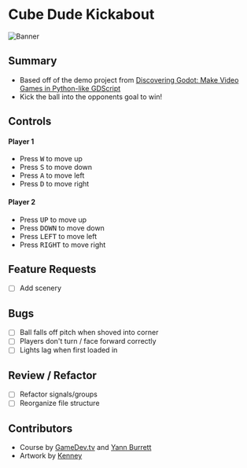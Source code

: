 # Cube Dude Kickabout

![Banner](./assets/gfx/icons/banner.svg)

## Summary
- Based off of the demo project from [Discovering Godot: Make Video Games in Python-like GDScript](https://www.udemy.com/share/101WnM/)
- Kick the ball into the opponents goal to win!

## Controls
#### Player 1
- Press <kbd>W</kbd> to move up
- Press <kbd>S</kbd> to move down
- Press <kbd>A</kbd> to move left
- Press <kbd>D</kbd> to move right

#### Player 2
- Press <kbd>UP</kbd> to move up
- Press <kbd>DOWN</kbd> to move down
- Press <kbd>LEFT</kbd> to move left
- Press <kbd>RIGHT</kbd> to move right

## Feature Requests
- [ ] Add scenery

## Bugs
- [ ] Ball falls off pitch when shoved into corner
- [ ] Players don't turn / face forward correctly
- [ ] Lights lag when first loaded in

## Review / Refactor
- [ ] Refactor signals/groups
- [ ] Reorganize file structure

## Contributors
- Course by [GameDev.tv](https://www.gamedev.tv) and [Yann Burrett](https://www.canopy.games)
- Artwork by [Kenney](https://kenney.nl)
